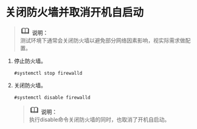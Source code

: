# 关闭防火墙并取消开机自启动<a name="ZH-CN_TOPIC_0230704893"></a>

>![](public_sys-resources/icon-note.gif) **说明：**   
>测试环境下通常会关闭防火墙以避免部分网络因素影响，视实际需求做配置。  

1.  停止防火墙。

    ```
    #systemctl stop firewalld
    ```

2.  关闭防火墙。

    ```
    #systemctl disable firewalld
    ```

    >![](public_sys-resources/icon-note.gif) **说明：**   
    >执行disable命令关闭防火墙的同时，也取消了开机自启动。  


